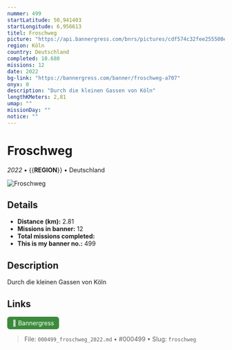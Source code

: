```yaml
---
nummer: 499
startLatitude: 50,941403
startLongitude: 6,956613
titel: Froschweg
picture: "https://api.bannergress.com/bnrs/pictures/cdf574c32fee255500e271027605b243"
region: Köln
country: Deutschland
completed: 10.680
missions: 12
date: 2022
bg-link: "https://bannergress.com/banner/froschweg-a707"
onyx: 0
description: "Durch die kleinen Gassen von Köln"
lengthKMeters: 2,81
umap: ""
missionDay: ""
notice: ""
---
```

# Froschweg

*2022* • {{__REGION__}} • Deutschland

![Froschweg](https://api.bannergress.com/bnrs/pictures/cdf574c32fee255500e271027605b243)



## Details
- **Distance (km):** 2.81
- **Missions in banner:** 12
- **Total missions completed:** 
- **This is my banner no.:** 499



## Description
Durch die kleinen Gassen von Köln



## Links
<a href="https://bannergress.com/banner/froschweg-a707" target="_blank" style="display:inline-block;margin-right:8px;padding:6px 12px;background:#3c8b3c;color:#fff;text-decoration:none;border-radius:6px;">🔗 Bannergress</a>



> File: `000499_froschweg_2022.md` • #000499 • Slug: `froschweg`

